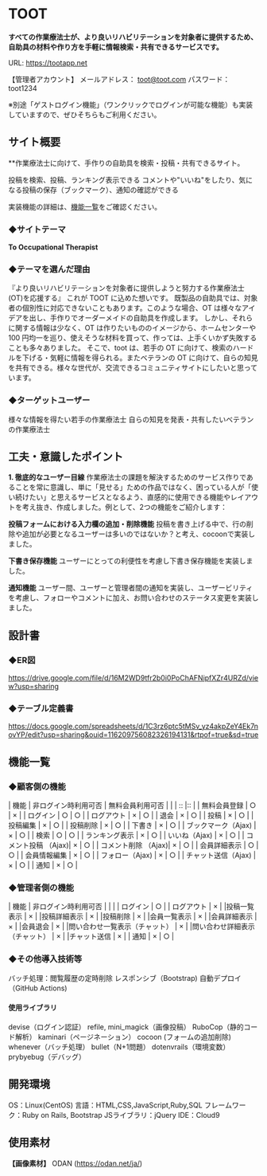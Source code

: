 # TOOT
**すべての作業療法士が、より良いリハビリテーションを対象者に提供するため、自助具の材料や作り方を手軽に情報検索・共有できるサービスです。**

URL: https://tootapp.net

【管理者アカウント】
   メールアドレス： toot@toot.com
   パスワード： toot1234

 ※別途「ゲストログイン機能」（ワンクリックでログインが可能な機能）も実装していますので、ぜひそちらもご利用ください。


## サイト概要
**作業療法士に向けて、手作りの自助具を検索・投稿・共有できるサイト。

 投稿を検索、投稿、ランキング表示できる
 コメントや"いいね"をしたり、気になる投稿の保存（ブックマーク）、通知の確認ができる

実装機能の詳細は、[機能一覧](#機能一覧)をご確認ください。

### ◆サイトテーマ
**To Occupational Therapist**
### ◆テーマを選んだ理由
『より良いリハビリテーションを対象者に提供しようと努力する作業療法士(OT)を応援する』
これが TOOT に込めた想いです。
既製品の自助具では、対象者の個別性に対応できないこともあります。このような場合、OT は様々なアイデアを出し、手作りでオーダーメイドの自助具を作成します。
しかし、それらに関する情報は少なく、OT は作りたいもののイメージから、ホームセンターや 100 円均一を巡り、使えそうな材料を買って、作っては、上手くいかず失敗することも多々ありました。
そこで、toot は、若手の OT に向けて、検索のハードルを下げる・気軽に情報を得られる。またベテランの OT に向けて、自らの知見を共有できる。様々な世代が、交流できるコミュニティサイトにしたいと思っています。

### ◆ターゲットユーザー
 様々な情報を得たい若手の作業療法士
 自らの知見を発表・共有したいベテランの作業療法士


## 工夫・意識したポイント
**1. 徹底的なユーザー目線**
作業療法士の課題を解決するためのサービス作りであることを常に意識し、単に「見せる」ための作品ではなく、困っている人が「使い続けたい」と思えるサービスとなるよう、直感的に使用できる機能やレイアウトを考え抜き、作成しました。例として、2つの機能をご紹介します：

   **投稿フォームにおける入力欄の追加・削除機能**
     投稿を書き上げる中で、行の削除や追加が必要となるユーザーは多いのではないか？と考え、cocoonで実装しました。

   **下書き保存機能**
     ユーザーにとっての利便性を考慮し下書き保存機能を実装しました。

   **通知機能**
     ユーザー間、ユーザーと管理者間の通知を実装し、ユーザービリティを考慮し、フォローやコメントに加え、お問い合わせのステータス変更を実装しました。


## 設計書
### ◆ER図
https://drive.google.com/file/d/16M2WD9tfr2b0i0PoChAFNipfXZr4URZd/view?usp=sharing

### ◆テーブル定義書
https://docs.google.com/spreadsheets/d/1C3rz6ptc5tMSv_yz4akpZeY4Ek7novYP/edit?usp=sharing&ouid=116209756082326194131&rtpof=true&sd=true

## 機能一覧
### ◆顧客側の機能
| 機能 | 非ログイン時利用可否 | 無料会員利用可否 |
|  | :: |:: |
| 無料会員登録  | ○ | × |
| ログイン | ○ | ○ |
| ログアウト | × | ○ |
| 退会 | × | ○ |
| 投稿 | × | ○ |
| 投稿編集 | × | ○ |
| 投稿削除 | × | ○ |
| 下書き | × | ○ |
| ブックマーク（Ajax) | × | ○ |
| 検索 | ○ | ○ |
| ランキング表示 | × | ○ |
| いいね（Ajax) | × | ○ |
| コメント投稿 （Ajax)| × | ○ |
| コメント削除 （Ajax)| × | ○ |
| 会員詳細表示 | ○ | ○ |
| 会員情報編集 | × | ○ |
| フォロー（Ajax) | × | ○ |
| チャット送信（Ajax) | × | ○ |
| 通知 | × | ○ |

### ◆管理者側の機能
| 機能 | 非ログイン時利用可否 |
|  |
| ログイン | ○ |
| ログアウト | × |
|投稿一覧表示 | × |
|投稿詳細表示 | × |
|投稿削除 | × |
|会員一覧表示 | × |
|会員詳細表示 | × |
|会員退会 | × |
|問い合わせ一覧表示（チャット） | × |
|問い合わせ詳細表示（チャット） | × |
|チャット送信 | × |
| 通知 | × | ○ |

### ◆その他導入技術等
 バッチ処理：閲覧履歴の定時削除
 レスポンシブ（Bootstrap)
 自動デプロイ（GitHub Actions)

#### 使用ライブラリ
 devise（ログイン認証）
 refile, mini_magick（画像投稿）
 RuboCop（静的コード解析）
 kaminari（ページネーション）
 cocoon (フォームの追加削除)
 whenever（バッチ処理）
 bullet（N+1問題）
 dotenvrails（環境変数）
 prybyebug（デバッグ）


## 開発環境
 OS：Linux(CentOS)
 言語：HTML,CSS,JavaScript,Ruby,SQL
 フレームワーク：Ruby on Rails, Bootstrap
 JSライブラリ：jQuery
 IDE：Cloud9


## 使用素材
**【画像素材】**
 ODAN (<https://odan.net/ja/>)
